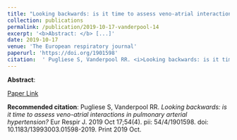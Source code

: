 ```yaml
--- 
title: "Looking backwards: is it time to assess veno-atrial interactions in pulmonary arterial hypertension?" 
collection: publications 
permalink: /publication/2019-10-17-vanderpool-14 
excerpt: '<b>Abstract: </b> [...]' 
date: 2019-10-17 
venue: 'The European respiratory journal' 
paperurl: 'https://doi.org/1901598' 
citation:  ' Pugliese S, Vanderpool RR. <i>Looking backwards: is it time to assess veno-atrial interactions in pulmonary arterial hypertension?</i> Eur Respir J. 2019 Oct 17;54(4). pii: 54/4/1901598. doi: 10.1183/13993003.01598-2019. Print 2019 Oct.' 
--- 
```

<b>Abstract</b>:    
 
[Paper Link](https://doi.org/1901598) 
 
<b>Recommended citation</b>:  Pugliese S, Vanderpool RR. <i>Looking backwards: is it time to assess veno-atrial interactions in pulmonary arterial hypertension?</i> Eur Respir J. 2019 Oct 17;54(4). pii: 54/4/1901598. doi: 10.1183/13993003.01598-2019. Print 2019 Oct. 
